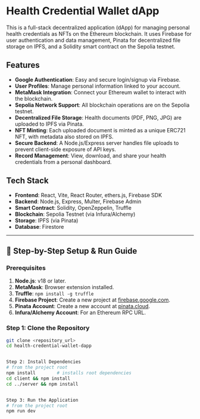 # Health Credential Wallet dApp

This is a full-stack decentralized application (dApp) for managing personal health credentials as NFTs on the Ethereum blockchain. It uses Firebase for user authentication and data management, Pinata for decentralized file storage on IPFS, and a Solidity smart contract on the Sepolia testnet.

## Features

- **Google Authentication**: Easy and secure login/signup via Firebase.
- **User Profiles**: Manage personal information linked to your account.
- **MetaMask Integration**: Connect your Ethereum wallet to interact with the blockchain.
- **Sepolia Network Support**: All blockchain operations are on the Sepolia testnet.
- **Decentralized File Storage**: Health documents (PDF, PNG, JPG) are uploaded to IPFS via Pinata.
- **NFT Minting**: Each uploaded document is minted as a unique ERC721 NFT, with metadata also stored on IPFS.
- **Secure Backend**: A Node.js/Express server handles file uploads to prevent client-side exposure of API keys.
- **Record Management**: View, download, and share your health credentials from a personal dashboard.

## Tech Stack

- **Frontend**: React, Vite, React Router, ethers.js, Firebase SDK
- **Backend**: Node.js, Express, Multer, Firebase Admin
- **Smart Contract**: Solidity, OpenZeppelin, Truffle
- **Blockchain**: Sepolia Testnet (via Infura/Alchemy)
- **Storage**: IPFS (via Pinata)
- **Database**: Firestore

---

## 🚀 Step-by-Step Setup & Run Guide

### Prerequisites

1.  **Node.js**: v18 or later.
2.  **MetaMask**: Browser extension installed.
3.  **Truffle**: `npm install -g truffle`
4.  **Firebase Project**: Create a new project at [firebase.google.com](https://firebase.google.com).
5.  **Pinata Account**: Create a new account at [pinata.cloud](https://pinata.cloud).
6.  **Infura/Alchemy Account**: For an Ethereum RPC URL.

### Step 1: Clone the Repository

```bash
git clone <repository_url>
cd health-credential-wallet-dapp


Step 2: Install Dependencies
# from the project root
npm install        # installs root dependencies
cd client && npm install
cd ../server && npm install


Step 3: Run the Application
# from the project root
npm run dev
